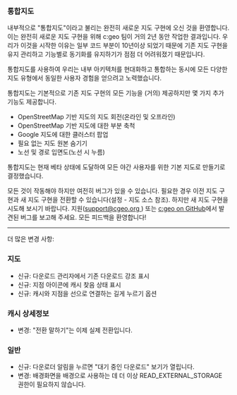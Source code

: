 ### 통합지도
내부적으로 "통합지도"이라고 불리는 완전히 새로운 지도 구현에 오신 것을 환영합니다. 이는 완전히 새로운 지도 구현을 위해 c:geo 팀이 거의 2년 동안 작업한 결과입니다. 우리가 이것을 시작한 이유는 일부 코드 부분이 10년이상 되었기 때문에 기존 지도 구현을 유지 관리하고 기능별로 동기화를 유지하기가 점점 더 어려워졌기 때문입니다.

통합지도를 사용하여 우리는 내부 아키텍처를 현대화하고 통합하는 동시에 모든 다양한 지도 유형에서 동일한 사용자 경험을 얻으려고 노력했습니다.

통합지도는 기본적으로 기존 지도 구현의 모든 기능을 (거의) 제공하지만 몇 가지 추가 기능도 제공합니다.

- OpenStreetMap 기반 지도의 지도 회전(온라인 및 오프라인)
- OpenStreetMap 기반 지도에 대한 부분 축척
- Google 지도에 대한 클러스터 팝업
- 필요 없는 지도 원본 숨기기
- 노선 및 경로 입면도(노선 시 누름)

통합지도는 현재 베타 상태에 도달하여 모든 야간 사용자를 위한 기본 지도로 만들기로 결정했습니다.

모든 것이 작동해야 하지만 여전히 버그가 있을 수 있습니다. 필요한 경우 이전 지도 구현과 새 지도 구현을 전환할 수 있습니다(설정 - 지도 소스 참조). 하지만 새 지도 구현을 시도해 보시기 바랍니다. 지원([support@cgeo.org ](mailto:support@cgeo.org)) 또는 [c:geo on GitHub](github.com/cgeo/cgeo/issues)에서 발견된 버그를 보고해 주세요. 모든 피드백을 환영합니다!

---

더 많은 변경 사항:

### 지도
- 신규: 다운로드 관리자에서 기존 다운로드 강조 표시
- 신규: 지점 아이콘에 캐시 찾음 상태 표시
- 신규: 캐시와 지점을 선으로 연결하는 길게 누르기 옵션

### 캐시 상세정보
- 변경: "전환 말하기"는 이제 실제 전환입니다.

### 일반
- 신규: 다운로더 알림을 누르면 "대기 중인 다운로드" 보기가 열립니다.
- 변경: 배경화면을 배경으로 사용하는 데 더 이상 READ_EXTERNAL_STORAGE 권한이 필요하지 않습니다.
